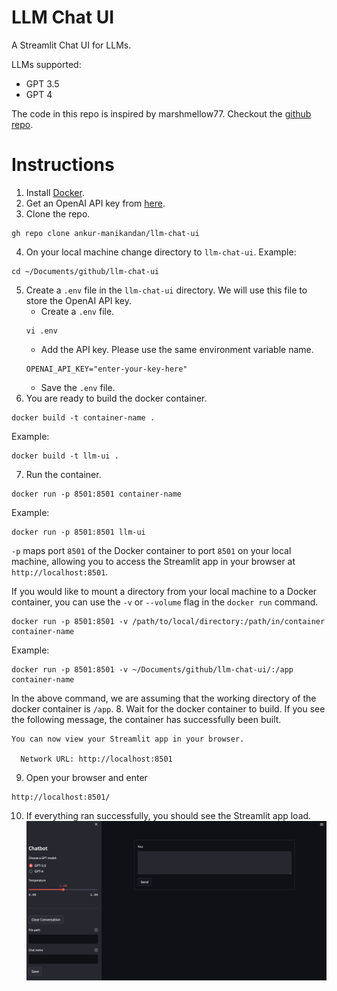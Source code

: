 # LLM Chat UI
A Streamlit Chat UI for LLMs.

LLMs supported:
* GPT 3.5 
* GPT 4

The code in this repo is inspired by marshmellow77. Checkout the [github repo](https://github.com/marshmellow77/streamlit-chatgpt-ui/tree/main).

# Instructions

1. Install [Docker](https://docs.docker.com/engine/install/). 
2. Get an OpenAI API key from [here](https://platform.openai.com/account/api-keys).
3. Clone the repo.
```
gh repo clone ankur-manikandan/llm-chat-ui
```
4. On your local machine change directory to `llm-chat-ui`. Example:
```
cd ~/Documents/github/llm-chat-ui
```
5. Create a `.env` file in the `llm-chat-ui` directory. We will use this file to store the OpenAI API key. 
    * Create a `.env` file.
    ```
    vi .env
    ```
    * Add the API key. Please use the same environment variable name.
    ```
    OPENAI_API_KEY="enter-your-key-here"
    ```
    * Save the `.env` file.
6. You are ready to build the docker container.
```
docker build -t container-name .
```
Example:
```
docker build -t llm-ui .
```
7. Run the container.
```
docker run -p 8501:8501 container-name
```
Example:
```
docker run -p 8501:8501 llm-ui
```
`-p` maps port `8501` of the Docker container to port `8501` on your local machine, allowing you to access the Streamlit app in your browser at `http://localhost:8501`.

If you would like to mount a directory from your local machine to a Docker container, you can use the `-v` or `--volume` flag in the `docker run` command.
```
docker run -p 8501:8501 -v /path/to/local/directory:/path/in/container container-name
```
Example:
```
docker run -p 8501:8501 -v ~/Documents/github/llm-chat-ui/:/app container-name
```
In the above command, we are assuming that the working directory of the docker container is `/app`.
8. Wait for the docker container to build. If you see the following message, the container has successfully been built.
```
You can now view your Streamlit app in your browser.

  Network URL: http://localhost:8501
```
9. Open your browser and enter
```
http://localhost:8501/
```
10. If everything ran successfully, you should see the Streamlit app load.
![Streamlit Chat UI](images/streamlit_chat_ui.png)